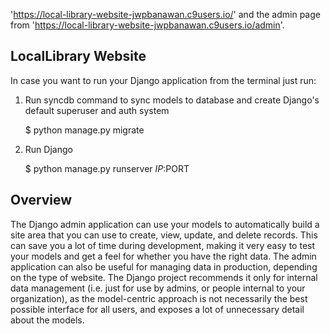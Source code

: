 

'https://local-library-website-jwpbanawan.c9users.io/' and the admin page from 
'https://local-library-website-jwpbanawan.c9users.io/admin'.

## LocalLibrary  Website

In case you want to run your Django application from the terminal just run:

1) Run syncdb command to sync models to database and create Django's default superuser and auth system

    $ python manage.py migrate

2) Run Django

    $ python manage.py runserver $IP:$PORT
    
## Overview

The Django admin application can use your models to automatically build a site area that you can use to create, view, update, and delete records.
This can save you a lot of time during development, making it very easy to test your models and get a feel for whether you have the right data.
The admin application can also be useful for managing data in production, depending on the type of website.
The Django project recommends it only for internal data management (i.e. just for use by admins, or people internal to your organization),
as the model-centric approach is not necessarily the best possible interface for all users, and exposes a lot of unnecessary detail about the models. 